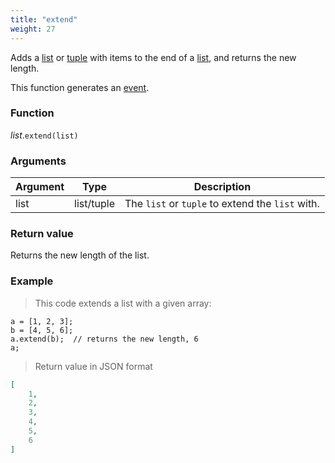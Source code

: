 ```yaml
---
title: "extend"
weight: 27
---
```


Adds a [list](..) or [tuple](../../tuple) with items to the end of a [list](..), and returns the new length.

This function generates an [event](../../../events).

### Function

*list*.`extend(list)`

### Arguments

Argument | Type | Description
-------- | ---- | -----------
list | list/tuple | The `list` or `tuple` to extend the `list` with.

### Return value

Returns the new length of the list.

### Example

> This code extends a list with a given array:

```thingsdb,json_response
a = [1, 2, 3];
b = [4, 5, 6];
a.extend(b);  // returns the new length, 6
a;
```

> Return value in JSON format

```json
[
    1,
    2,
    3,
    4,
    5,
    6
]
```
